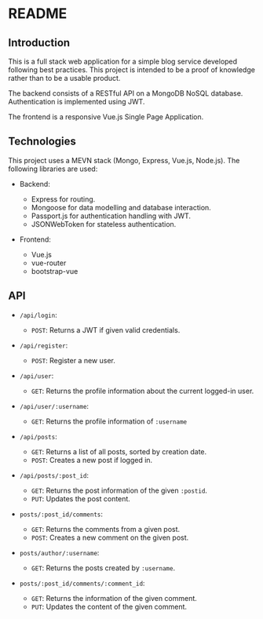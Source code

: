 # README


## Introduction
This is a full stack web application for a simple blog service developed following best practices. This project is intended to be a proof of knowledge rather than to be a usable product.


The backend consists of a RESTful API on a MongoDB NoSQL database. Authentication is implemented using JWT.

The frontend is a responsive Vue.js Single Page Application.

## Technologies

This project uses a MEVN stack (Mongo, Express, Vue.js, Node.js). The following libraries are used:

  * Backend:
    * Express for routing.
    * Mongoose for data modelling and database interaction.
    * Passport.js for authentication handling with JWT.
    * JSONWebToken for stateless authentication.

  * Frontend:
    * Vue.js
    * vue-router
    * bootstrap-vue

## API

  * ``/api/login``:
    * ``POST``: Returns a JWT if given valid credentials.
  
  * ``/api/register``:
    * ``POST``: Register a new user.
  
  * ``/api/user``:
    * ``GET``: Returns the profile information about the current logged-in user.
  
  * ``/api/user/:username``:
    * ``GET``: Returns the profile information of ``:username``

  * ``/api/posts``:
    * ``GET``: Returns a list of all posts, sorted by creation date.
    * ``POST``: Creates a new post if logged in.

  * ``/api/posts/:post_id``:
    * ``GET``: Returns the post information of the given ``:postid``.
    * ``PUT``: Updates the post content.

  * ``posts/:post_id/comments``:
    * ``GET``: Returns the comments from a given post.
    * ``POST``: Creates a new comment on the given post.

  * ``posts/author/:username``:
    * ``GET``: Returns the posts created by ``:username``.

  * ``posts/:post_id/comments/:comment_id``:
    * ``GET``: Returns the information of the given comment.
    * ``PUT``: Updates the content of the given comment.